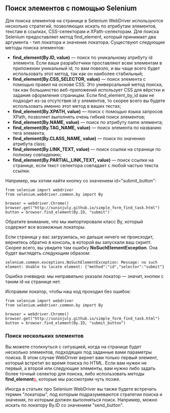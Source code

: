 <h2>Поиск элементов с помощью&nbsp;Selenium</h2>

<p>Для поиска элементов на странице в Selenium WebDriver используются несколько стратегий, позволяющих&nbsp;искать по&nbsp;атрибутам элементов, текстам в ссылках,&nbsp;CSS-селекторам и&nbsp;XPath-селекторам. Для поиска Selenium предоставляет метод find_element, который принимает два аргумента - тип локатора и значение локатора. Существуют следующие методы&nbsp;поиска элементов:</p>

<ul>
	<li><strong>find_element(By.ID, value)</strong>&nbsp;— поиск по уникальному атрибуту id элемента. Если ваши разработчики проставляют всем элементам в приложении уникальный id, то вам повезло,&nbsp;и вы чаще всего будет использовать этот метод, так как&nbsp;он наиболее стабильный;</li>
	<li><strong>find_element(By.CSS_SELECTOR, value)</strong>&nbsp;— поиск элемента с помощью правил на основе CSS. Это универсальный метод поиска, так как большинство веб-приложений использует CSS для вёрстки и задания оформления страницам. Если find_element_by_id вам не подходит из-за отсутствия id у элементов, то скорее всего вы будете использовать именно этот метод в ваших тестах;</li>
	<li><strong>find_element(By.XPATH, value)</strong>&nbsp;— поиск с помощью языка запросов XPath, позволяет выполнять очень гибкий поиск элементов;</li>
	<li><strong>find_element(By.NAME, value)</strong>&nbsp;— поиск по атрибуту name элемента;</li>
	<li><strong>find_element(By.TAG_NAME, value)</strong>&nbsp;— поиск элемента по названию тега элемента;</li>
	<li><strong>find_element(By.CLASS_NAME, value)</strong>&nbsp;— поиск по значению атрибута class;</li>
	<li><strong>find_element(By.LINK_TEXT, value)&nbsp;</strong>— поиск ссылки на странице по полному совпадению;</li>
	<li><strong>find_element(By.PARTIAL_LINK_TEXT, value)&nbsp;</strong>— поиск ссылки на странице, если текст селектора совпадает с любой частью текста ссылки.</li>
</ul>

<p>Например, мы хотим найти кнопку со значением id="submit_button":</p>

<pre><code class="language-python hljs"><span class="hljs-keyword">from</span> selenium <span class="hljs-keyword">import</span> webdriver
<span class="hljs-keyword">from</span> selenium.webdriver.common.by <span class="hljs-keyword">import</span> By

browser = webdriver.Chrome()
browser.get(<span class="hljs-string">"http://suninjuly.github.io/simple_form_find_task.html"</span>)
button = browser.find_element(By.ID, <span class="hljs-string">"submit"</span>)</code></pre>

<p>Обратите внимание, что мы импортировали класс By, который содержит все возможные локаторы.</p>

<p>Если страница у вас загрузилась, но дальше ничего не происходит, вернитесь обратно в консоль, в которой вы запускали ваш скрипт. Скорее всего,&nbsp;вы увидите там ошибку <strong>NoSuchElementException</strong>. Она будет выглядеть следующим образом:</p>

<pre><code class="language-no-highlight hljs">selenium.common.exceptions.NoSuchElementException: Message: no such element: Unable to locate element: {"method":"id","selector":"submit"}</code></pre>

<p>Ошибка очевидна: мы неправильно указали локатор&nbsp;— значит, кнопки с таким id на странице нет.</p>

<p>Исправим локатор, чтобы наш код проходил без ошибок:</p>

<pre><code class="language-python hljs"><span class="hljs-keyword">from</span> selenium <span class="hljs-keyword">import</span> webdriver
<span class="hljs-keyword">from</span> selenium.webdriver.common.by <span class="hljs-keyword">import</span> By

browser = webdriver.Chrome()
browser.get(<span class="hljs-string">"http://suninjuly.github.io/simple_form_find_task.html"</span>)
button = browser.find_element(By.ID, <span class="hljs-string">"submit_button"</span>)</code></pre>

<h3>Поиск нескольких элементов</h3>

<p>Вы можете столкнуться с ситуацией, когда на странице будет несколько элементов, подходящих под заданные вами параметры поиска. В этом случае WebDriver&nbsp;вернет вам только первый элемент, который встретит во время поиска по HTML. Если вам нужен не первый, а второй или следующие&nbsp;элементы, вам нужно либо задать более точный селектор для поиска, либо&nbsp;использовать методы <strong>find_element<span style="color: #ff4363;"><u>s</u></span></strong>,&nbsp;которые мы рассмотрим чуть позже.</p>

<p>Иногда в статьях про Selenium WebDriver вы также будете встречать термин "локаторы", под которым&nbsp;подразумеваются стратегии поиска и значения, по которым должен выполняться поиск. Например, можно искать по локатору By.ID со значением "send_button".</p>